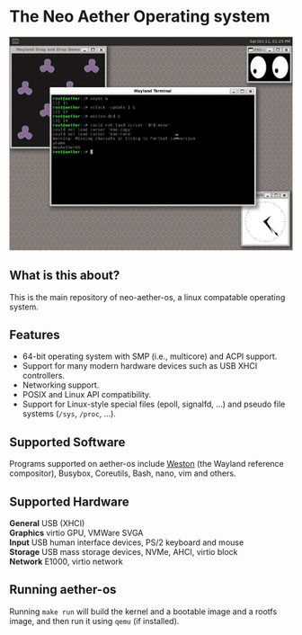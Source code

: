 # The Neo Aether Operating system

![Screenshot](./images/aether-xeyes-xclock.png?raw=true)

## What is this about?

This is the main repository of neo-aether-os, a linux compatable operating system.

## Features

* 64-bit operating system with SMP (i.e., multicore) and ACPI support.
* Support for many modern hardware devices such as USB XHCI controllers.
* Networking support.
* POSIX and Linux API compatibility.
* Support for Linux-style special files (epoll, signalfd, ...) and pseudo file systems (`/sys`, `/proc`, ...).

## Supported Software

Programs supported on aether-os include [Weston](https://gitlab.freedesktop.org/wayland/weston/) (the Wayland reference compositor), Busybox, Coreutils, Bash, nano, vim and others.

## Supported Hardware

**General** USB (XHCI)\
**Graphics** virtio GPU, VMWare SVGA\
**Input** USB human interface devices, PS/2 keyboard and mouse\
**Storage** USB mass storage devices, NVMe, AHCI, virtio block\
**Network** E1000, virtio network

## Running aether-os

Running `make run` will build the kernel and a bootable image and a rootfs image, and then run it using `qemu` (if installed).
